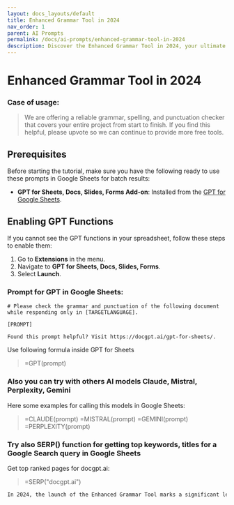 ```yaml
---
layout: docs_layouts/default
title: Enhanced Grammar Tool in 2024
nav_order: 1
parent: AI Prompts
permalink: /docs/ai-prompts/enhanced-grammar-tool-in-2024
description: Discover the Enhanced Grammar Tool in 2024, your ultimate solution for impeccable writing. Featuring advanced AI technology, it refines your content, ensuring clarity and precision. Perfect for students, professionals, and writers aiming for grammatical excellence in the digital age.
---
```


# Enhanced Grammar Tool in 2024

### Case of usage:
> We are offering a reliable grammar, spelling, and punctuation checker that covers your entire project from start to finish. If you find this helpful, please upvote so we can continue to provide more free tools.

## Prerequisites

Before starting the tutorial, make sure you have the following ready to use these prompts in Google Sheets for batch results:

- **GPT for Sheets, Docs, Slides, Forms Add-on**: Installed from the [GPT for Google Sheets](https://workspace.google.com/u/0/marketplace/app/gpt_for_sheets_docs_forms_slides/466607203252).

## Enabling GPT Functions

If you cannot see the GPT functions in your spreadsheet, follow these steps to enable them:

1. Go to **Extensions** in the menu.
2. Navigate to **GPT for Sheets, Docs, Slides, Forms**.
3. Select **Launch**.


### Prompt for GPT in Google Sheets:
```shell
# Please check the grammar and punctuation of the following document while responding only in [TARGETLANGUAGE].  

[PROMPT]  

Found this prompt helpful? Visit https://docgpt.ai/gpt-for-sheets/.
```

Use following formula inside GPT for Sheets
> =GPT(prompt)

### Also you can try with others AI models Claude, Mistral, Perplexity, Gemini
Here some examples for calling this models in Google Sheets:

> =CLAUDE(prompt)
> =MISTRAL(prompt)
> =GEMINI(prompt)
> =PERPLEXITY(prompt)


### Try also SERP() function for getting top keywords, titles for a Google Search query in Google Sheets

Get top ranked pages for docgpt.ai:

> =SERP("docgpt.ai")



```markdown
In 2024, the launch of the Enhanced Grammar Tool marks a significant leap forward in the field of language processing technology, offering a host of benefits that enhance both personal and professional communication. This advanced tool leverages state-of-the-art artificial intelligence algorithms to provide unparalleled accuracy in grammar correction. Users can expect not only traditional grammar checks but also sophisticated style suggestions, context-aware corrections, and tone adjustments tailored to the specific audience or intent of the text. This makes it an invaluable asset for writers, students, educators, and professionals who seek to improve the clarity and effectiveness of their communication. Moreover, the Enhanced Grammar Tool integrates seamlessly with various platforms and applications, providing real-time feedback across emails, documents, social media posts, and more, thereby saving time and reducing the potential for embarrassing errors. By ensuring consistent language quality, users can maintain their credibility and professionalism in all written interactions. Furthermore, this tool supports multiple languages, catering to a global audience and facilitating multilingual communication. The ease of use combined with robust capabilities positions the Enhanced Grammar Tool as an essential companion in the digital age, where precise communication is paramount. Overall, this innovative technology promises to redefine how we approach writing and grammar in the coming years.
```
